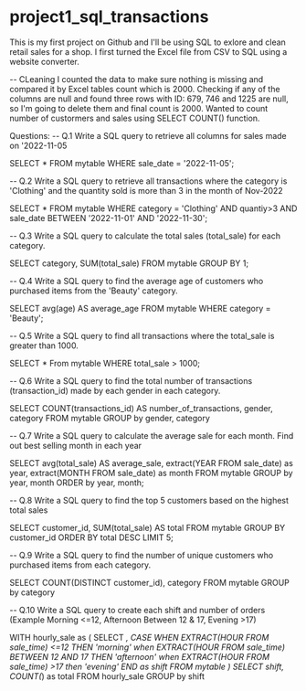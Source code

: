 # project1_sql_transactions
This is my first project on Github and I'll be using SQL to exlore and clean retail sales for a shop.
I first turned the Excel file from CSV to SQL using a website converter. 

-- CLeaning
I counted the data to make sure nothing is missing and compared it by Excel tables count which is 2000.
Checking if any of the columns are null and found three rows with ID: 679, 746 and 1225 are null, so I'm going to delete them and final count is 2000. Wanted to count number of custormers and sales using SELECT COUNT() function.

Questions:
-- Q.1 Write a SQL query to retrieve all columns for sales made on '2022-11-05

SELECT * FROM mytable WHERE sale_date = '2022-11-05';

-- Q.2 Write a SQL query to retrieve all transactions where the category is 'Clothing' and the quantity sold is more than 3 in the month of Nov-2022

SELECT * FROM mytable 
WHERE category = 'Clothing' 
AND quantiy>3
AND sale_date BETWEEN '2022-11-01' AND '2022-11-30';


-- Q.3 Write a SQL query to calculate the total sales (total_sale) for each category.

SELECT category, SUM(total_sale)
FROM mytable
GROUP BY 1;

-- Q.4 Write a SQL query to find the average age of customers who purchased items from the 'Beauty' category.

SELECT avg(age) AS average_age 
FROM mytable
WHERE category = 'Beauty';


-- Q.5 Write a SQL query to find all transactions where the total_sale is greater than 1000.

SELECT * From mytable
WHERE total_sale > 1000;

-- Q.6 Write a SQL query to find the total number of transactions (transaction_id) made by each gender in each category.

SELECT COUNT(transactions_id) AS number_of_transactions, gender, category FROM mytable
GROUP by gender, category

-- Q.7 Write a SQL query to calculate the average sale for each month. Find out best selling month in each year

SELECT avg(total_sale) AS average_sale, extract(YEAR FROM sale_date) as year, extract(MONTH FROM sale_date) as month
FROM mytable
GROUP by year, month
ORDER by year, month;

-- Q.8 Write a SQL query to find the top 5 customers based on the highest total sales 

SELECT customer_id, SUM(total_sale) AS total
FROM mytable
GROUP BY customer_id
ORDER BY total DESC
LIMIT 5;

-- Q.9 Write a SQL query to find the number of unique customers who purchased items from each category.

SELECT COUNT(DISTINCT customer_id), category FROM mytable
GROUP by category

-- Q.10 Write a SQL query to create each shift and number of orders (Example Morning <=12, Afternoon Between 12 & 17, Evening >17)

WITH hourly_sale as (
SELECT *,
CASE
	WHEN EXTRACT(HOUR FROM sale_time) <=12 THEN 'morning'
	when EXTRACT(HOUR FROM sale_time) BETWEEN 12 AND 17 THEN 'afternoon'
	when EXTRACT(HOUR FROM sale_time) >17 then 'evening'
    END as shift
FROM mytable
)
SELECT shift, COUNT(*) as total
FROM hourly_sale
GROUP by shift

